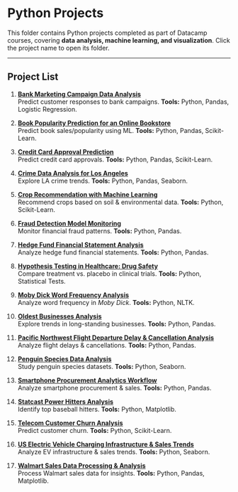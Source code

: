 # Python Projects

This folder contains Python projects completed as part of Datacamp courses, covering **data analysis, machine learning, and visualization**. Click the project name to open its folder.

---

## Project List

1. [**Bank Marketing Campaign Data Analysis**](https://github.com/Istiak-Alam/Datacamp-Projects/tree/main/Python%20Projects/Bank%20Marketing%20Campaign%20Data%20Analysis)  
   Predict customer responses to bank campaigns. **Tools:** Python, Pandas, Logistic Regression.  

2. [**Book Popularity Prediction for an Online Bookstore**](https://github.com/Istiak-Alam/Datacamp-Projects/tree/main/Python%20Projects/Book%20Popularity%20Prediction%20for%20an%20Online%20Bookstore)  
   Predict book sales/popularity using ML. **Tools:** Python, Pandas, Scikit-Learn.  

3. [**Credit Card Approval Prediction**](https://github.com/Istiak-Alam/Datacamp-Projects/tree/main/Python%20Projects/Credit%20Card%20Approval%20Prediction)  
   Predict credit card approvals. **Tools:** Python, Pandas, Scikit-Learn.  

4. [**Crime Data Analysis for Los Angeles**](https://github.com/Istiak-Alam/Datacamp-Projects/tree/main/Python%20Projects/Crime%20Data%20Analysis%20for%20Los%20Angeles)  
   Explore LA crime trends. **Tools:** Python, Pandas, Seaborn.  

5. [**Crop Recommendation with Machine Learning**](https://github.com/Istiak-Alam/Datacamp-Projects/tree/main/Python%20Projects/Crop%20Recommendation%20with%20Machine%20Learning)  
   Recommend crops based on soil & environmental data. **Tools:** Python, Scikit-Learn.  

6. [**Fraud Detection Model Monitoring**](https://github.com/Istiak-Alam/Datacamp-Projects/tree/main/Python%20Projects/Fraud%20Detection%20Model%20Monitoring)  
   Monitor financial fraud patterns. **Tools:** Python, Pandas.  

7. [**Hedge Fund Financial Statement Analysis**](https://github.com/Istiak-Alam/Datacamp-Projects/tree/main/Python%20Projects/Hedge%20Fund%20Financial%20Statement%20Analysis)  
   Analyze hedge fund financial statements. **Tools:** Python, Pandas.  

8. [**Hypothesis Testing in Healthcare: Drug Safety**](https://github.com/Istiak-Alam/Datacamp-Projects/tree/main/Python%20Projects/Hypothesis%20Testing%20in%20Healthcare%20Drug%20Safety)  
   Compare treatment vs. placebo in clinical trials. **Tools:** Python, Statistical Tests.  

9. [**Moby Dick Word Frequency Analysis**](https://github.com/Istiak-Alam/Datacamp-Projects/tree/main/Python%20Projects/Moby%20Dick%20Word%20Frequency%20Analysis)  
   Analyze word frequency in *Moby Dick*. **Tools:** Python, NLTK.  

10. [**Oldest Businesses Analysis**](https://github.com/Istiak-Alam/Datacamp-Projects/tree/main/Python%20Projects/Oldest%20Businesses%20Analysis)  
    Explore trends in long-standing businesses. **Tools:** Python, Pandas.  

11. [**Pacific Northwest Flight Departure Delay & Cancellation Analysis**](https://github.com/Istiak-Alam/Datacamp-Projects/tree/main/Python%20Projects/Pacific%20Northwest%20Flight%20Departure%20Delay%20%26%20Cancellation%20Analysis)  
    Analyze flight delays & cancellations. **Tools:** Python, Pandas.  

12. [**Penguin Species Data Analysis**](https://github.com/Istiak-Alam/Datacamp-Projects/tree/main/Python%20Projects/Penguin%20Species%20Data%20Analysis)  
    Study penguin species datasets. **Tools:** Python, Seaborn.  

13. [**Smartphone Procurement Analytics Workflow**](https://github.com/Istiak-Alam/Datacamp-Projects/tree/main/Python%20Projects/Smartphone%20Procurement%20Analytics%20Workflow)  
    Analyze smartphone procurement & sales. **Tools:** Python, Pandas.  

14. [**Statcast Power Hitters Analysis**](https://github.com/Istiak-Alam/Datacamp-Projects/tree/main/Python%20Projects/Statcast%20Power%20Hitters%20Analysis)  
    Identify top baseball hitters. **Tools:** Python, Matplotlib.  

15. [**Telecom Customer Churn Analysis**](https://github.com/Istiak-Alam/Datacamp-Projects/tree/main/Python%20Projects/Telecom%20Customer%20Churn%20Analysis)  
    Predict customer churn. **Tools:** Python, Scikit-Learn.  

16. [**US Electric Vehicle Charging Infrastructure & Sales Trends**](https://github.com/Istiak-Alam/Datacamp-Projects/tree/main/Python%20Projects/US%20Electric%20Vehicle%20Charging%20Infrastructure%20%26%20Sales%20Trends)  
    Analyze EV infrastructure & sales trends. **Tools:** Python, Seaborn.  

17. [**Walmart Sales Data Processing & Analysis**](https://github.com/Istiak-Alam/Datacamp-Projects/tree/main/Python%20Projects/Walmart%20Sales%20Data%20Processing%20%26%20Analysis)  
    Process Walmart sales data for insights. **Tools:** Python, Pandas, Matplotlib.
